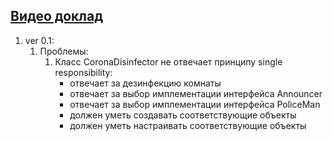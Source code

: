 ## [Видео доклад](https://www.youtube.com/watch?v=rd6wxPzXQvo)

1. ver 0.1:
   1. Проблемы:
      1. Класс CoronaDisinfector не отвечает принципу single responsibility:
         * отвечает за дезинфекцию комнаты
         * отвечает за выбор имплементации интерфейса Announcer
         * отвечает за выбор имплементации интерфейса PoliceMan
         * должен уметь создавать соответствующие объекты
         * должен уметь настраивать соответствующие объекты